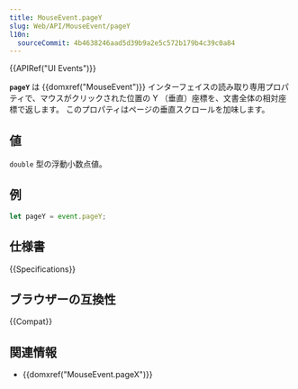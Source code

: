 ```yaml
---
title: MouseEvent.pageY
slug: Web/API/MouseEvent/pageY
l10n:
  sourceCommit: 4b4638246aad5d39b9a2e5c572b179b4c39c0a84
---
```


{{APIRef("UI Events")}}

**`pageY`** は {{domxref("MouseEvent")}} インターフェイスの読み取り専用プロパティで、マウスがクリックされた位置の Y （垂直）座標を、文書全体の相対座標で返します。
このプロパティはページの垂直スクロールを加味します。

## 値

`double` 型の浮動小数点値。

## 例

```js
let pageY = event.pageY;
```

## 仕様書

{{Specifications}}

## ブラウザーの互換性

{{Compat}}

## 関連情報

- {{domxref("MouseEvent.pageX")}}
